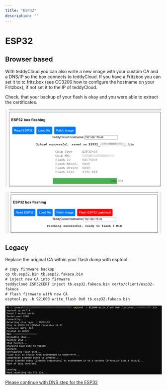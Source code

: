 ```yaml
---
title: "ESP32"
description: ""
---
```


# ESP32
## Browser based
With teddyCloud you can also write a new image with your custom CA and a DNS/IP so the box connects to teddyCloud.
If you have a Fritzbox you can set it to tc.fritz.box (see CC3200 how to configure the hostname on your Fritzbox), if not set it to the IP of teddyCloud.

Check, that your backup of your flash is okay and you were able to extract the certificates. 

![Finished reading the flash/hostname](/img/esp32_read_flash_finished_webui.png)

![Patchimage](/img/esp32_patch_image_webui.png)

## Legacy
Replace the original CA within your flash dump with esptool.

```
# copy firmware backup
cp tb.esp32.bin tb.esp32.fakeca.bin
# inject new CA into firmware
teddycloud ESP32CERT inject tb.esp32.fakeca.bin certs/client/esp32-fakeca
# flash firmware with new CA
esptool.py -b 921600 write_flash 0x0 tb.esp32.fakeca.bin
```

![Flash ESP32 Image](/img/esp32_write_patched_image_with_esptools.png)


[Please continue with DNS step for the ESP32](../../dns/esp32)
